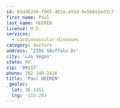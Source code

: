 ```yaml
---
id: 03dd6290-f065-483a-a91d-8e5b8a1ed3c3
first_name: Paul
last_name: HEEREN
license: M.D.
services:
  - cardiovascular-diseases
category: doctors
address: '2105 SBuffalo Dr'
city: 'Las Vegas'
state: NV
zip: '89117'
phone: 702-340-2428
title: 'Paul HEEREN'
_geoloc:
  lat: 36.1451
  lng: -115.261
---
```

